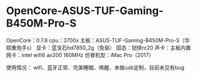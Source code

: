 # OpenCore-ASUS-TUF-Gaming-B450M-Pro-S
OpenCore：0.7.8
cpu：3700x
主板：ASUS-TUF-Gaming-B450M-Pro-S（华硕重炮手s）
显卡：蓝宝石hd7850_2g（免驱）
固态：铠侠rc20
声卡：主板内置
网卡：intel wifi6 ax200 160MHz
仿冒机型：iMac Pro（2017）

使用情况：
wifi、蓝牙正常、完美睡眠、唤醒、未做usb定制、目前未见有bug
